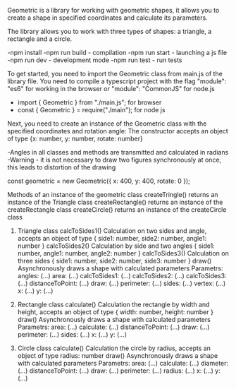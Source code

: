 Geometric is a library for working with geometric shapes,
it allows you to create a shape in specified coordinates and calculate its parameters.

The library allows you to work with three types of shapes: a triangle, a rectangle and a circle.

-npm install
-npm run build - compilation
-npm run start - launching a js file
-npm run dev - development mode
-npm run test - run tests

To get started, you need to import the Geometriс class from main.js of the library file.
You need to compile a typescript project with the flag "module": "es6" for working in the browser or "module": "CommonJS" for node.js

-  import { Geometric } from "./main.js"; for browser
-  const { Geometric } = require("./main"); for node js

Next, you need to create an instance of the Geometric class with the specified coordinates and rotation angle:
The constructor accepts an object of type
{x: number, y: number, rotate: number}

-Angles in all classes and methods are transmitted and calculated in radians
-Warning - it is not necessary to draw two figures synchronously at once, this leads to distortion of the drawing

const geometric = new Geometric({ x: 400, y: 400, rotate: 0 });

Methods of an instance of the geometric class
createTringle() returns an instance of the Triangle class
createRectangle() returns an instance of the createRectangle class
createCircle() returns an instance of the createCircle class

1. Triangle class
   calcToSides1() Calculation on two sides and angle, accepts an object of type { side1: number, side2: number, angle1: number }
   calcToSides2() Calculation by side and two angles { side1: number, angle1: number, angle2: number }
   calcToSides3() Calculation on three sides { side1: number, side2: number, side3: number }
   draw() Asynchronously draws a shape with calculated parameters
   Parametrs:
   angles: (...)
   area: (...)
   calcToSides1: (...)
   calcToSides2: (...)
   calcToSides3: (...)
   distanceToPoint: (...)
   draw: (...)
   perimeter: (...)
   sides: (...)
   vertex: (...)
   x: (...)
   y: (...)

2. Rectangle class
   calculate() Сalculation the rectangle by width and height, accepts an object of type { width: number, height: number }
   draw() Asynchronously draws a shape with calculated parameters
   Parametrs:
   area: (...)
   calculate: (...)
   distanceToPoint: (...)
   draw: (...)
   perimeter: (...)
   sides: (...)
   x: (...)
   y: (...)

3. Circle class
   calculate() Сalculation the circle by radius, accepts an object of type radius: number
   draw() Asynchronously draws a shape with calculated parameters
   Parametrs:
   area: (...)
   calculate: (...)
   diameter: (...)
   distanceToPoint: (...)
   draw: (...)
   perimeter: (...)
   radius: (...)
   x: (...)
   y: (...)
